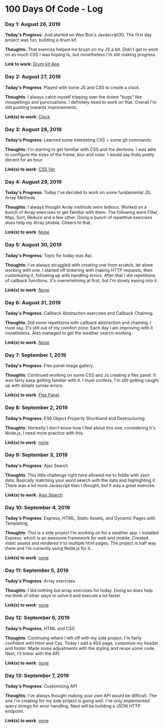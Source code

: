 # 100 Days Of Code - Log

### Day 1: August 26, 2019

**Today's Progress**: Just started on Wes Bos's Javascript30. The first day project was fun, building a drum kit.

**Thoughts:** That exercise helped me brush on my JS a bit. Didn't get to work on as much CSS I was hoping to, but nonetheless I'm still making progress.

**Link to work:** [Drum kit App](https://confident-knuth-3f7e24.netlify.com)

### Day 2: August 27, 2019

**Today's Progress**: Played with some JS and CSS to create a clock.

**Thoughts**: I always catch myself tripping over the tiniest "bugs" like misspellings and punctuations. I definitely need to work on that. Overall I'm still pushing towards improvements.

**Link(s) to work**: [Clock](https://suspicious-varahamihira-9ee2ad.netlify.com)

### Day 3: August 28, 2019

**Today's Progress**: Learned some interesting CSS + some git commands.

**Thoughts**: I'm starting to get familiar with CSS and the devtools. I was able to configure the sizes of the frame, blur and color. I would say thats pretty decent for an hour.

**Link(s) to work**: [CSS Var](https://dazzling-swartz-afa85f.netlify.com)

### Day 4: August 29, 2019

**Today's Progress**: Today I've decided to work on some fundamental JS, Array Methods.

**Thoughts**: I always thought Array methods were tedious. Worked on a bunch of Array exercises to get familiar with them. The following were Filter, Map, Sort, Reduce and a few other. Doing a bunch of repetitive exercises does help my Array phobia. Cheers to that.

**Link(s) to work**: [None]()

### Day 5: August 30, 2019

**Today's Progress**: Topic for today was Api.

**Thoughts**: I've always struggled with creating one from scratch, let alone working with one. I started off tinkering with making HTTP requests, then customizing it, following up with handling errors. After that I did repetitions of callback functions. It's overwhelming at first, but I'm slowly easing into it.

**Link(s) to work**: [None]()

### Day 6: August 31, 2019

**Today's Progress**: Callback Abstraction exercises and Callback Chaining.

**Thoughts**: Did some repetitions with callback abstraction and chaining. I must say, it's still out of my comfort zone. Each day I am improving with it nonetheless. Also managed to get the weather search working.

**Link(s) to work**: [None]()

### Day 7: September 1, 2019

**Today's Progress**: Flex panel image gallery.

**Thoughts**: Continued working on some CSS and Js creating a flex panel. It was fairly easy getting familiar with it. I must confess, I'm still getting caught up with simple syntax errors.

**Link(s) to work**: [Flex Panel](https://agitated-visvesvaraya-18c196.netlify.com)

### Day 8: September 2, 2019

**Today's Progress**: ES6 Object Property Shorthand and Destructuring

**Thoughts**: Honestly I don't know how I feel about this one, considering it's Node.js, I need more practice with this.

**Link(s) to work**: [none]()

### Day 9: September 3, 2019

**Today's Progress**: Ajax Search

**Thoughts**: This little challenge right here allowed me to fiddle with Json data. Basically matching your word search with the data and highlighting it. There was a lot more Javascript than I thought, but it was a great exercise.

**Link(s) to work**: [Ajax Search](https://blissful-khorana-ae5b31.netlify.com)

### Day 10: September 4, 2019

**Today's Progress**: Express, HTML, Static Assets, and Dynamic Pages with Templating.

**Thoughts**: This is a side project I'm working on for a weather app. I installed Express, which is an awesome framework for web and mobile. Created static assets and rendered it to multiple html pages. The project is half way there and I'm currently using Node.js for it.

**Link(s) to work**: [none]()

### Day 11: September 5, 2019

**Today's Progress**: Array exercises

**Thoughts**: I did nothing but array exercises for today. Doing so does help me think of other ways to solve it and execute a lot faster.

**Link(s) to work**: [none]()

### Day 12: September 6, 2019

**Today's Progress**: HTML and CSS

**Thoughts**: Continuing where I left off with my side project. I'm fairly confident with Html and Css. Today I add a 404 page, customize my header and footer. Made some adjustments with the styling and reuse some code. Next, I'll tinker with the API.

**Link(s) to work**: [none]()

### Day 13: September 7, 2019

**Today's Progress**: Customizing API

**Thoughts**: I've always thought making your own API would be difficult. The one I'm creating for my side project is going well. I've only implemented query strings for error handling. Next will be building a JSON HTTP endpoint.

**Link(s) to work**: [none]()
